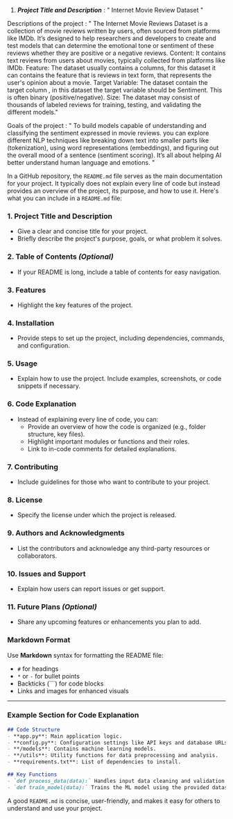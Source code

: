 1.   ***Project Title and Description*** : " Internet Movie Review Dataset "

Descriptions of the project :
                   " The Internet Movie Reviews Dataset is a collection of movie reviews written by users, often sourced from platforms like IMDb. It’s designed to help researchers and developers to create and test models that can determine the emotional tone or sentiment of these reviews whether they are positive or a negative reviews. 
Content: It contains text reviews from users about movies, typically collected from platforms like IMDb.
Feature: The dataset usually contains a columns, for this dataset it can contains the feature that is reviews in text form, that represents the user's opinion about a movie.
Target Variable: The dataset contain the target column , in this dataset the target variable should be Sentiment. This is often binary (positive/negative).
Size: The dataset may consist of thousands of labeled reviews for training, testing, and validating the different models."

Goals of the project :
              " To build models capable of understanding and classifying the sentiment expressed in movie reviews. you can explore different NLP techniques like breaking down text into smaller parts like (tokenization), using word representations (embeddings), and figuring out the overall mood of a sentence (sentiment scoring). It’s all about helping AI better understand human language and emotions. "





In a GitHub repository, the `README.md` file serves as the main documentation for your project. It typically does not explain every line of code but instead provides an overview of the project, its purpose, and how to use it. Here's what you can include in a `README.md` file:

### 1. **Project Title and Description**
   - Give a clear and concise title for your project.
   - Briefly describe the project's purpose, goals, or what problem it solves.

### 2. **Table of Contents** *(Optional)*
   - If your README is long, include a table of contents for easy navigation.

### 3. **Features**
   - Highlight the key features of the project.

### 4. **Installation**
   - Provide steps to set up the project, including dependencies, commands, and configuration.

### 5. **Usage**
   - Explain how to use the project. Include examples, screenshots, or code snippets if necessary.

### 6. **Code Explanation**
   - Instead of explaining every line of code, you can:
     - Provide an overview of how the code is organized (e.g., folder structure, key files).
     - Highlight important modules or functions and their roles.
     - Link to in-code comments for detailed explanations.

### 7. **Contributing**
   - Include guidelines for those who want to contribute to your project.

### 8. **License**
   - Specify the license under which the project is released.

### 9. **Authors and Acknowledgments**
   - List the contributors and acknowledge any third-party resources or collaborators.

### 10. **Issues and Support**
   - Explain how users can report issues or get support.

### 11. **Future Plans** *(Optional)*
   - Share any upcoming features or enhancements you plan to add.

### Markdown Format
Use **Markdown** syntax for formatting the README file:
- `#` for headings
- `*` or `-` for bullet points
- Backticks (```) for code blocks
- Links and images for enhanced visuals

---

### Example Section for Code Explanation

```markdown
## Code Structure
- **app.py**: Main application logic.
- **config.py**: Configuration settings like API keys and database URLs.
- **/models**: Contains machine learning models.
- **/utils**: Utility functions for data preprocessing and analysis.
- **requirements.txt**: List of dependencies to install.

## Key Functions
- `def process_data(data):` Handles input data cleaning and validation.
- `def train_model(data):` Trains the ML model using the provided dataset.
```

A good `README.md` is concise, user-friendly, and makes it easy for others to understand and use your project.
